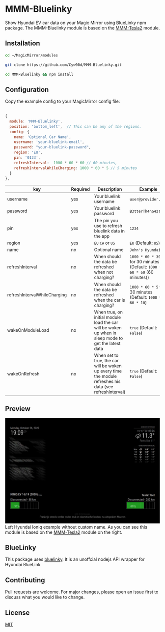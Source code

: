# MMM-Bluelinky
Show Hyundai EV car data on your Magic Mirror using BlueLinky npm package. The MMM-Bluelinky module is based on the [MMM-Tesla2](https://github.com/martinburheimtingstad/MMM-Tesla2/) module.

## Installation
```bash 
cd ~/MagicMirror/modules
```

```bash
git clone https://github.com/Cyw00d/MMM-Bluelinky.git
```

```bash
cd MMM-Bluelinky && npm install
```

## Configuration
Copy the example config to your MagicMirror config file:

```javascript

{
  module: 'MMM-Bluelinky',
  position: 'bottom_left',	// This can be any of the regions.
  config: {
    name: 'Optional Car Name',
    username: 'your-bluelink-email',
    password: "your-bluelink-password",
    region: 'EU',
    pin: '0123',
    refreshInterval:  1000 * 60 * 60 // 60 minutes,
    refreshIntervalWhileCharging: 1000 * 60 * 5 // 5 minutes
  }
},
```
| key  | Required | Description | Example |
| - | - | - | - |
| username  | yes  | Your bluelink username | `user@provider.com` |
| password  | yes | Your bluelink password | `B3tterTh4nG4z!` |
| pin  | yes | The pin you use to refresh bluelink data in the app | `1234` |
| region| yes | `EU` `CA` or `US` | `EU` (Default: `US`) |
| name | no | Optional name | `John's Hyundai` |
| refreshInterval | no | When should the data be refreshed when not charging? | `1000 * 60 * 30` for 30 minutes (Default: `1000 * 60 * 60` (60 minutes))
| refreshIntervalWhileCharging | no | When should the data be refreshed when the car is charging? | `1000 * 60 * 5` for 30 minutes (Default: `1000 * 60 * 10`)
| wakeOnModuleLoad | no | When true, on initial module load the car will be woken up when in sleep mode to get the latest data | `true` (Default: `False`)
| wakeOnRefresh | no | When set to true, the car will be woken up every time the module refreshes his data (see refreshInterval) | `true` (Default: `False`)

## Preview
![Test Image 3](/preview.jpg)
Left Hyundai Ioniq example without custom name. As you can see this module is based on the [MMM-Tesla2](https://github.com/martinburheimtingstad/MMM-Tesla2/) module on the right.

## BlueLinky
This package uses [bluelinky](https://github.com/Hacksore/bluelinky). It is an unoffcial nodejs API wrapper for Hyundai BlueLink

## Contributing
Pull requests are welcome. For major changes, please open an issue first to discuss what you would like to change.

## License
[MIT](https://choosealicense.com/licenses/mit/)

